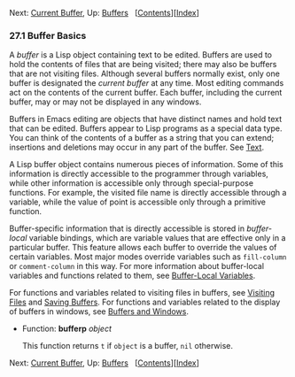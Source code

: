 

Next: [Current Buffer](Current-Buffer.html), Up: [Buffers](Buffers.html)   \[[Contents](index.html#SEC_Contents "Table of contents")]\[[Index](Index.html "Index")]

### 27.1 Buffer Basics

A *buffer* is a Lisp object containing text to be edited. Buffers are used to hold the contents of files that are being visited; there may also be buffers that are not visiting files. Although several buffers normally exist, only one buffer is designated the *current buffer* at any time. Most editing commands act on the contents of the current buffer. Each buffer, including the current buffer, may or may not be displayed in any windows.

Buffers in Emacs editing are objects that have distinct names and hold text that can be edited. Buffers appear to Lisp programs as a special data type. You can think of the contents of a buffer as a string that you can extend; insertions and deletions may occur in any part of the buffer. See [Text](Text.html).

A Lisp buffer object contains numerous pieces of information. Some of this information is directly accessible to the programmer through variables, while other information is accessible only through special-purpose functions. For example, the visited file name is directly accessible through a variable, while the value of point is accessible only through a primitive function.

Buffer-specific information that is directly accessible is stored in *buffer-local* variable bindings, which are variable values that are effective only in a particular buffer. This feature allows each buffer to override the values of certain variables. Most major modes override variables such as `fill-column` or `comment-column` in this way. For more information about buffer-local variables and functions related to them, see [Buffer-Local Variables](Buffer_002dLocal-Variables.html).

For functions and variables related to visiting files in buffers, see [Visiting Files](Visiting-Files.html) and [Saving Buffers](Saving-Buffers.html). For functions and variables related to the display of buffers in windows, see [Buffers and Windows](Buffers-and-Windows.html).

*   Function: **bufferp** *object*

    This function returns `t` if `object` is a buffer, `nil` otherwise.

Next: [Current Buffer](Current-Buffer.html), Up: [Buffers](Buffers.html)   \[[Contents](index.html#SEC_Contents "Table of contents")]\[[Index](Index.html "Index")]
